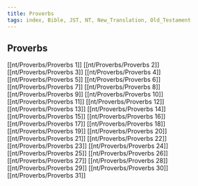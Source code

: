 ```yaml
---
title: Proverbs
tags: index, Bible, JST, NT, New_Translation, Old_Testament
---
```


## Proverbs

[[nt/Proverbs/Proverbs 1]]
[[nt/Proverbs/Proverbs 2]]
[[nt/Proverbs/Proverbs 3]]
[[nt/Proverbs/Proverbs 4]]
[[nt/Proverbs/Proverbs 5]]
[[nt/Proverbs/Proverbs 6]]
[[nt/Proverbs/Proverbs 7]]
[[nt/Proverbs/Proverbs 8]]
[[nt/Proverbs/Proverbs 9]]
[[nt/Proverbs/Proverbs 10]]
[[nt/Proverbs/Proverbs 11]]
[[nt/Proverbs/Proverbs 12]]
[[nt/Proverbs/Proverbs 13]]
[[nt/Proverbs/Proverbs 14]]
[[nt/Proverbs/Proverbs 15]]
[[nt/Proverbs/Proverbs 16]]
[[nt/Proverbs/Proverbs 17]]
[[nt/Proverbs/Proverbs 18]]
[[nt/Proverbs/Proverbs 19]]
[[nt/Proverbs/Proverbs 20]]
[[nt/Proverbs/Proverbs 21]]
[[nt/Proverbs/Proverbs 22]]
[[nt/Proverbs/Proverbs 23]]
[[nt/Proverbs/Proverbs 24]]
[[nt/Proverbs/Proverbs 25]]
[[nt/Proverbs/Proverbs 26]]
[[nt/Proverbs/Proverbs 27]]
[[nt/Proverbs/Proverbs 28]]
[[nt/Proverbs/Proverbs 29]]
[[nt/Proverbs/Proverbs 30]]
[[nt/Proverbs/Proverbs 31]]
